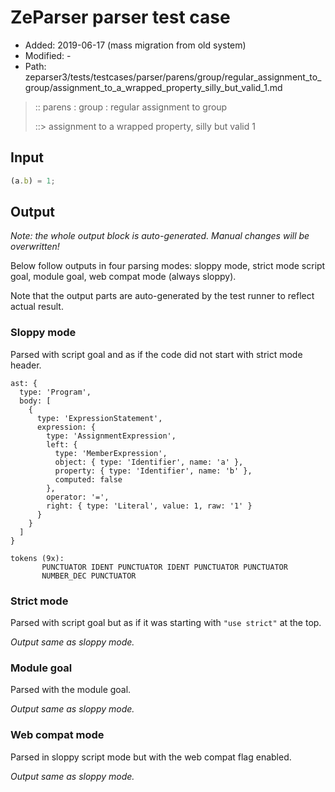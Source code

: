 # ZeParser parser test case

- Added: 2019-06-17 (mass migration from old system)
- Modified: -
- Path: zeparser3/tests/testcases/parser/parens/group/regular_assignment_to_group/assignment_to_a_wrapped_property_silly_but_valid_1.md

> :: parens : group : regular assignment to group
>
> ::> assignment to a wrapped property, silly but valid 1

## Input

`````js
(a.b) = 1;
`````

## Output

_Note: the whole output block is auto-generated. Manual changes will be overwritten!_

Below follow outputs in four parsing modes: sloppy mode, strict mode script goal, module goal, web compat mode (always sloppy).

Note that the output parts are auto-generated by the test runner to reflect actual result.

### Sloppy mode

Parsed with script goal and as if the code did not start with strict mode header.

`````
ast: {
  type: 'Program',
  body: [
    {
      type: 'ExpressionStatement',
      expression: {
        type: 'AssignmentExpression',
        left: {
          type: 'MemberExpression',
          object: { type: 'Identifier', name: 'a' },
          property: { type: 'Identifier', name: 'b' },
          computed: false
        },
        operator: '=',
        right: { type: 'Literal', value: 1, raw: '1' }
      }
    }
  ]
}

tokens (9x):
       PUNCTUATOR IDENT PUNCTUATOR IDENT PUNCTUATOR PUNCTUATOR
       NUMBER_DEC PUNCTUATOR
`````

### Strict mode

Parsed with script goal but as if it was starting with `"use strict"` at the top.

_Output same as sloppy mode._

### Module goal

Parsed with the module goal.

_Output same as sloppy mode._

### Web compat mode

Parsed in sloppy script mode but with the web compat flag enabled.

_Output same as sloppy mode._
